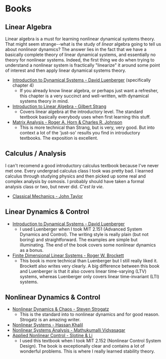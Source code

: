 # Books

## Linear Algebra 

Linear algebra is a must for learning nonlinear dynamical systems theory. That might seem strange--what is the study of *linear* algebra going to tell us about *nonlinear* dynamics? The answer lies in the fact that we have a basically complete theory of linear dynamical systems, and essentially no theory for nonlinear systems. Indeed, the first thing we do when trying to understand a nonlinear system is fractically "linearize" it around some point of interest and then apply linear dynamical systems theory. 

* [Introduction to Dynamical Systems - David Luenberger](https://www.amazon.com/Introduction-Dynamic-Systems-David-Luenberger/dp/0471025941) (specifically chapter 4)
  * If you already know linear algebra, or perhaps just want a refresher, this chapter is a very succinct and well-written, with dynamical systems theory in mind. 
* [Introduction to Linear Algebra - Gilbert Strang](https://www.amazon.com/Introduction-Linear-Algebra-Gilbert-Strang/dp/0980232775/ref=sr_1_1?dchild=1&keywords=Linear+Algebra+-+Gilbert+Strang&qid=1599086644&s=books&sr=1-1)
  * Covers linear algebra at the introductory level. The standard textbook basically everybody uses when first learning this stuff.
* [Matrix Analysis - Roger A. Horn & Charles R. Johnson](https://www.amazon.com/Matrix-Analysis-Second-Roger-Horn/dp/0521548233/ref=sr_1_1?dchild=1&keywords=Matrix+Analysis+-+Horn+%26+Johnson&qid=1599086674&s=books&sr=1-1)
  * This is more technical than Strang, but is very, very good. But into context a lot of the 'just-so' results you find in introductory textbooks. The exposition is excellent.

## Calculus / Analysis
I can't recomend a good introductory calculus textbook because I've never met one. Every undergrad calculus class I took was pretty bad. I learned calculus through studying physics and then picked up some real and complex analysis by osmosis. I probably should have taken a formal analysis class or two, but never did. *C'est la vie*.

* [Classical Mechanics - John Taylor](https://www.amazon.com/Classical-Mechanics-John-R-Taylor/dp/B003I03F42/ref=sr_1_1?dchild=1&keywords=Classical+Mechanics+-+John+Taylor&qid=1599086845&s=books&sr=1-1)

## Linear Dynamics & Control
* [Introduction to Dynamical Systems - David Luenberger](https://www.amazon.com/Introduction-Dynamic-Systems-David-Luenberger/dp/0471025941)
  * I used Luenberger when I took MIT 2.151 (Advanced System Dynamics and Control). The writing style is really plain (but not boring) and straightforward. The examples are simple but illuminating. The end of the book covers some nonlinear dynamics as a bonus. 
* [Finite Dimensional Linear Systems - Roger W. Brockett](https://www.amazon.com/Dimensional-Systems-Classics-Applied-Mathematics/dp/1611973872)
  * This book is more technical than Luenberger but I still really liked it. Brockett also writes very clearly. A big difference between this book and Luenberger is that it also covers linear time-varying (LTV) systems, whereas Luenberger only covers linear time-invariant (LTI) systems.
  
## Nonlinear Dynamics & Control

* [Nonlinear Dynamics & Chaos - Steven Strogatz](https://www.amazon.com/Nonlinear-Dynamics-Student-Solutions-Manual/dp/0813349109/ref=sr_1_1?dchild=1&keywords=Nonlinear+Dynamics+%26+Chaos+-+Strogatz&qid=1599086968&s=books&sr=1-1)
  * This is the standard into to nonlinear dynamics and for good reason. Strogatz is an amazing writer.
* [Nonlinear Systems - Hassan Khalil](https://www.amazon.com/Nonlinear-Systems-3rd-Hassan-Khalil/dp/0130673897/ref=sr_1_1?dchild=1&keywords=Nonlinear+Systems+-+Khalil&qid=1599087028&s=books&sr=1-1)
* [Nonlinear Systems Analysis - Mathukumalli Vidyasagar](https://www.amazon.com/Nonlinear-Systems-Analysis-Classics-Mathematics/dp/0898715261)
* [Applied Nonlinear Control - Slotine & Li](https://www.amazon.com/Applied-Nonlinear-Control-Jean-Jacques-Slotine/dp/0130408905/ref=sr_1_1?crid=2ZOZPAPC275O&dchild=1&keywords=applied+nonlinear+control&qid=1599087146&sprefix=applied+nonlinear%2Caps%2C179&sr=8-1)
  * I used this textbook when I took MIT 2.152 (Nonlinear Control System Design). The book is exceptionally clear and contains a lot of wonderful problems. This is where I really learned stability theory. 







